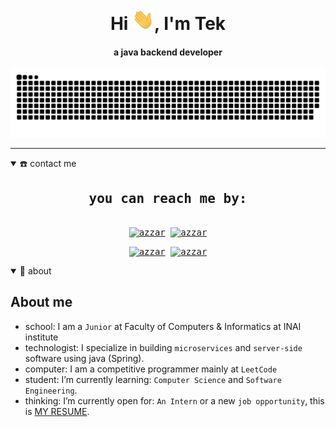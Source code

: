 <div align="center">
<h1 align="center">Hi <img width="35" src="https://github.com/1999AZZAR/1999AZZAR/blob/main/resources/img/waving.gif">, I'm Tek</h1>
<h4 align="center">a java backend developer</h4>
</div>

<div align="center">
  <a href="https://1999azzar.github.io/1999AZZAR/">
  <img  src="https://github.com/1999AZZAR/1999AZZAR/blob/main/resources/img/grid-snake.svg"
       alt="snake" /></a>
</div>

-----
<details open>
  <summary>☎️ contact me</summary>
<div>
  <samp>
    <h2 align="center">you can reach me by:</h2>
    <p align="center">
      <br/>
      <a href="https://www.linkedin.com/in/tek-kambarov/" target="blank"><img align="center"
         src="https://img.shields.io/badge/linkedin-%231DA1F2.svg?style=for-the-badge&logo=linkedin&logoColor=white"
         alt="azzar" height="30"/></a>
      <a href="tekukambarov@gmail.com" target="blank"><img align="center"
         src="https://img.shields.io/badge/gmail-EA4335.svg?style=for-the-badge&logo=gmail&logoColor=white"
         alt="azzar" height="30"/></a>
    </p>
  <p align="center">
      <a href="https://wa.me/qr/EJ6BG72EEVVAD1" target="blank"><img align="center"
         src="https://img.shields.io/badge/whatsapp-4B7F1.svg?style=for-the-badge&logo=whatsapp&logoColor=white"
         alt="azzar" height="30"/></a>
      <a href="https://t.me/tekkambarov" target="blank"><img align="center"
         src="https://img.shields.io/badge/-telegram-red?color=white&logo=telegram&logoColor=black"
         alt="azzar" height="30"/></a>
      <br>
    </p>
  </samp>
</div>
</details>

<details open>
  <summary>🧮 about</summary>

##  About me
- school: I am a `Junior` at Faculty of Computers & Informatics at INAI institute
- technologist: I specialize in building `microservices` and `server-side` software using java (Spring).
- computer: I am a competitive programmer mainly at `LeetCode`
- student: I’m currently learning: `Computer Science` and `Software Engineering`.
- thinking: I’m currently open for: `An Intern` or a new `job opportunity`, this is [MY RESUME](https://github.com/Tenirberdi/Tenirberdi/blob/main/doc/Tek%20Kambarov%20Java%20Developer%20CV.pdf).

<br>

